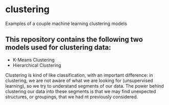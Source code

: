 # clustering
Examples of a couple machine learning clustering models

## This repository contains the following two models used for clustering data:
+ K-Means Clustering
+ Hierarchical Clustering

Clustering is kind of like classification, with an important difference: in clustering, we are not aware of what we are looking for (unsupervised learning), so we try to understand segments of our data. The power behind clustering our data into these segments is that we may find unexpected structures, or groupings, that we had nt previously considered.
